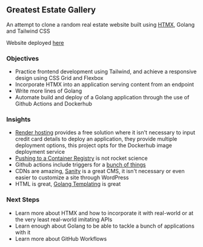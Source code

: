 ## Greatest Estate Gallery
An attempt to clone a random real estate website built using [HTMX](https://htmx.org/docs), Golang and Tailwind CSS  
  
Website deployed [here](https://greatest-estate-gallery.onrender.com/)
### Objectives
- Practice frontend development using Tailwind, and achieve a responsive design using CSS Grid and Flexbox
- Incorporate HTMX into an application serving content from an endpoint
- Write more lines of Golang
- Automate build and deploy of a Golang application through the use of Github Actions and Dockerhub

### Insights
- [Render hosting](https://render.com/) provides a free solution where it isn't necessary to input credit card details to deploy an application, they provide multiple deployment options, this project opts for the Dockerhub image deployment service
- [Pushing to a Container Registry](https://docs.github.com/en/actions/publishing-packages/publishing-docker-images) is not rocket science
- Github actions include triggers for a [bunch of things](https://docs.github.com/en/actions/using-workflows/events-that-trigger-workflows)
- CDNs are amazing, [Sanity](https://www.sanity.io/) is a great CMS, it isn't necessary or even easier to customize a site through WordPress
- HTML is great, [Golang Templating](https://docs.gofiber.io/template/html/TEMPLATES_CHEATSHEET/#nested-templates-and-layouts) is great

### Next Steps
- Learn more about HTMX and how to incorporate it with real-world or at the very least real-world imitating APIs
- Learn enough about Golang to be able to tackle a bunch of applications with it
- Learn more about GitHub Workflows
